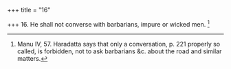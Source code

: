 +++
title = "16"

+++
16. He shall not converse with barbarians, impure or wicked men. [^15] 


[^15]:  Manu IV, 57. Haradatta says that only a conversation, p. 221 properly so called, is forbidden, not to ask barbarians &c. about the road and similar matters.
